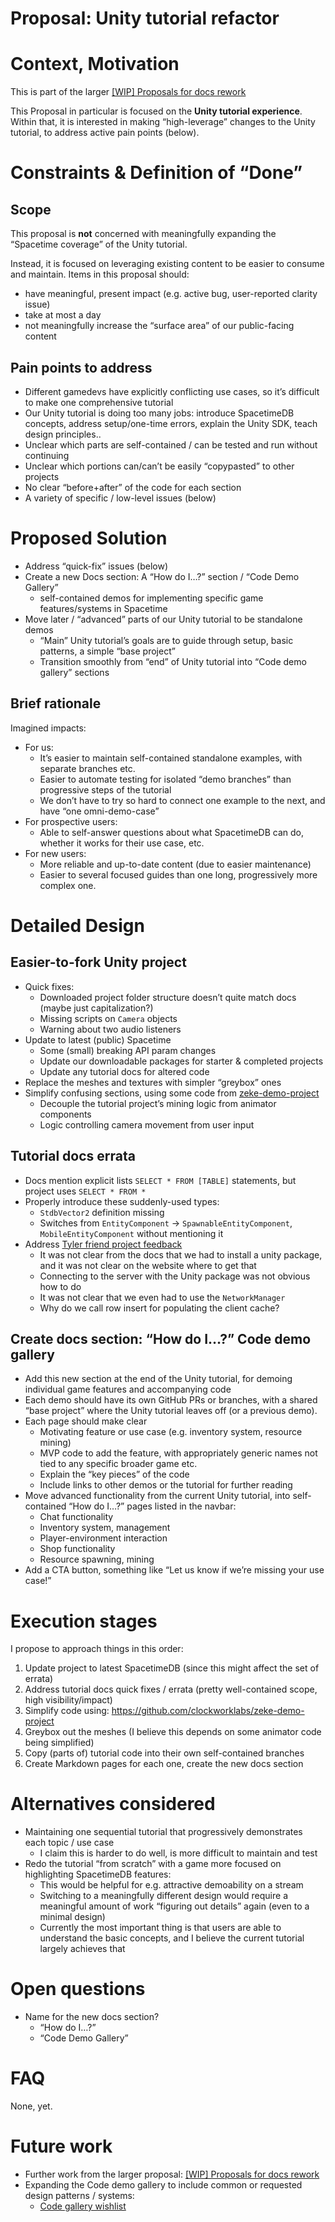 # Proposal: Unity tutorial refactor

# Context, Motivation

This is part of the larger [[WIP] Proposals for docs rework](https://www.notion.so/WIP-Proposals-for-docs-rework-68a907c8f4ab4330acb74c7da6b1d1b8?pvs=21) 

This Proposal in particular is focused on the **Unity tutorial experience**. Within that, it is interested in making “high-leverage” changes to the Unity tutorial, to address active pain points (below).

# Constraints & Definition of “Done”

## Scope

This proposal is **not** concerned with meaningfully expanding the “Spacetime coverage” of the Unity tutorial.

Instead, it is focused on leveraging existing content to be easier to consume and maintain. Items in this proposal should:

- have meaningful, present impact (e.g. active bug, user-reported clarity issue)
- take at most a day
- not meaningfully increase the “surface area” of our public-facing content

## Pain points to address

- Different gamedevs have explicitly conflicting use cases, so it’s difficult to make one comprehensive tutorial
- Our Unity tutorial is doing too many jobs: introduce SpacetimeDB concepts, address setup/one-time errors, explain the Unity SDK, teach design principles..
- Unclear which parts are self-contained / can be tested and run without continuing
- Unclear which portions can/can’t be easily “copypasted” to other projects
- No clear “before+after” of the code for each section
- A variety of specific / low-level issues (below)

# Proposed Solution

- Address “quick-fix” issues (below)
- Create a new Docs section: A “How do I…?” section / “Code Demo Gallery”
    - self-contained demos for implementing specific game features/systems in Spacetime
- Move later / “advanced” parts of our Unity tutorial to be standalone demos
    - “Main” Unity tutorial’s goals are to guide through setup, basic patterns, a simple “base project”
    - Transition smoothly from “end” of Unity tutorial into “Code demo gallery” sections

## Brief rationale

Imagined impacts:

- For us:
    - It’s easier to maintain self-contained standalone examples, with separate branches etc.
    - Easier to automate testing for isolated “demo branches” than progressive steps of the tutorial
    - We don’t have to try so hard to connect one example to the next, and have “one omni-demo-case”
- For prospective users:
    - Able to self-answer questions about what SpacetimeDB can do, whether it works for their use case, etc.
- For new users:
    - More reliable and up-to-date content (due to easier maintenance)
    - Easier to several focused guides than one long, progressively more complex one.

# Detailed Design

## Easier-to-fork Unity project

- Quick fixes:
    - Downloaded project folder structure doesn’t quite match docs (maybe just capitalization?)
    - Missing scripts on `Camera` objects
    - Warning about two audio listeners
- Update to latest (public) Spacetime
    - Some (small) breaking API param changes
    - Update our downloadable packages for starter & completed projects
    - Update any tutorial docs for altered code
- Replace the meshes and textures with simpler “greybox” ones
- Simplify confusing sections, using some code from [zeke-demo-project](https://github.com/clockworklabs/spacetime-docs/pull/27/files?short_path=fc133e8#diff-fc133e8a9aa771a22d18a12927bddc468193008d5340b0a4063d411c54941ac1)
    - Decouple the tutorial project’s mining logic from animator components
    - Logic controlling camera movement from user input

## Tutorial docs errata

- Docs mention explicit lists `SELECT * FROM [TABLE]` statements, but project uses `SELECT * FROM *`
- Properly introduce these suddenly-used types:
    - `StdbVector2` definition missing
    - Switches from `EntityComponent` -> `SpawnableEntityComponent`, `MobileEntityComponent` without mentioning it
- Address [Tyler friend project feedback](https://discord.com/channels/931210784011321394/1166512616718471279/1196276328543031376)
    - It was not clear from the docs that we had to install a unity package, and it was not clear on the website where to get that
    - Connecting to the server with the Unity package was not obvious how to do
    - It was not clear that we even had to use the `NetworkManager`
    - Why do we call row insert for populating the client cache?

## Create docs section: “How do I…?” Code demo gallery

- Add this new section at the end of the Unity tutorial, for demoing individual game features and accompanying code
- Each demo should have its own GitHub PRs or branches, with a shared “base project” where the Unity tutorial leaves off (or a previous demo).
- Each page should make clear
    - Motivating feature or use case (e.g. inventory system, resource mining)
    - MVP code to add the feature, with appropriately generic names not tied to any specific broader game etc.
    - Explain the “key pieces” of the code
    - Include links to other demos or the tutorial for further reading
- Move advanced functionality from the current Unity tutorial, into self-contained “How do I…?” pages listed in the navbar:
    - Chat functionality
    - Inventory system, management
    - Player-environment interaction
    - Shop functionality
    - Resource spawning, mining
- Add a CTA button, something like “Let us know if we’re missing your use case!”

# Execution stages

I propose to approach things in this order:

1. Update project to latest SpacetimeDB (since this might affect the set of errata)
2. Address tutorial docs quick fixes / errata (pretty well-contained scope, high visibility/impact)
3. Simplify code using: https://github.com/clockworklabs/zeke-demo-project
4. Greybox out the meshes (I believe this depends on some animator code being simplified)
5. Copy (parts of) tutorial code into their own self-contained branches
6. Create Markdown pages for each one, create the new docs section

# Alternatives considered

- Maintaining one sequential tutorial that progressively demonstrates each topic / use case
    - I claim this is harder to do well, is more difficult to maintain and test
- Redo the tutorial “from scratch” with a game more focused on highlighting SpacetimeDB features:
    - This would be helpful for e.g. attractive demoability on a stream
    - Switching to a meaningfully different design would require a meaningful amount of work “figuring out details” again (even to a minimal design)
    - Currently the most important thing is that users are able to understand the basic concepts, and I believe the current tutorial largely achieves that

# Open questions

- Name for the new docs section?
    - “How do I…?”
    - “Code Demo Gallery”

# FAQ

None, yet.

# Future work

- Further work from the larger proposal: [[WIP] Proposals for docs rework](https://www.notion.so/WIP-Proposals-for-docs-rework-68a907c8f4ab4330acb74c7da6b1d1b8?pvs=21)
- Expanding the Code demo gallery to include common or requested design patterns / systems:
    - [Code gallery wishlist](https://www.notion.so/clockworklabs/bc0aa1426d6646999ac9a35636332e1d?v=511e0050a20542e18323b036162715bc&pvs=4)
